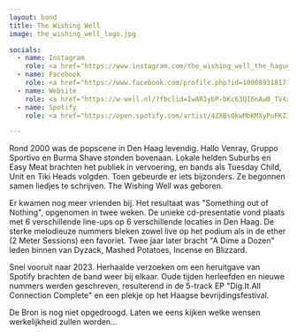 ```yaml
---
layout: band
title: The Wishing Well
image: the_wishing_well_logo.jpg

socials:
  - name: Instagram
    role: <a href="https://www.instagram.com/the_wishing_well_the_hague/">the_wishing_well_the_hague</a> 
  - name: Facebook
    role: <a href="https://www.facebook.com/profile.php?id=100089318171015">The Wishing Well</a>
  - name: Website
    role: <a href="https://w-well.nl/?fbclid=IwAR1ybP-bKc63QI6nAwB_TV4xSZ_JhXEzG8R5ioaXAd9sUPqkZkVdqe8SkY">w-well.nl</a>
  - name: Spotify
    role: <a href="https://open.spotify.com/artist/4ZXBsQkwMbKMXyPuFKZ3Gx">The Wishing Well</a>

---
```


Rond 2000 was de popscene in Den Haag levendig. Hallo Venray, Gruppo Sportivo en Burma Shave stonden bovenaan. Lokale helden Suburbs en Easy Meat brachten het publiek in vervoering, en bands als Tuesday Child, Unit en Tiki Heads volgden. Toen gebeurde er iets bijzonders. Ze begonnen samen liedjes te schrijven. The Wishing Well was geboren.

Er kwamen nog meer vrienden bij. Het resultaat was "Something out of Nothing", opgenomen in twee weken. De unieke cd-presentatie vond plaats met 6 verschillende line-ups op 6 verschillende locaties in Den Haag. De sterke melodieuze nummers bleken zowel live op het podium als in de ether (2 Meter Sessions) een favoriet. Twee jaar later bracht "A Dime a Dozen" leden binnen van Dyzack, Mashed Potatoes, Incense en Blizzard.

Snel vooruit naar 2023. Herhaalde verzoeken om een heruitgave van Spotify brachten de band weer bij elkaar. Oude tijden herleefden en nieuwe nummers werden geschreven, resulterend in de 5-track EP "Dig.It.All Connection Complete" en een plekje op het Haagse bevrijdingsfestival.

De Bron is nog niet opgedroogd. Laten we eens kijken welke wensen werkelijkheid zullen worden…

